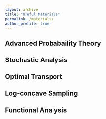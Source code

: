 ```yaml
---
layout: archive
title: "Useful Materials"
permalink: /materials/
author_profile: true
---
```



## Advanced Probabaility Theory

## Stochastic Analysis

## Optimal Transport

## Log-concave Sampling

## Functional Analysis




